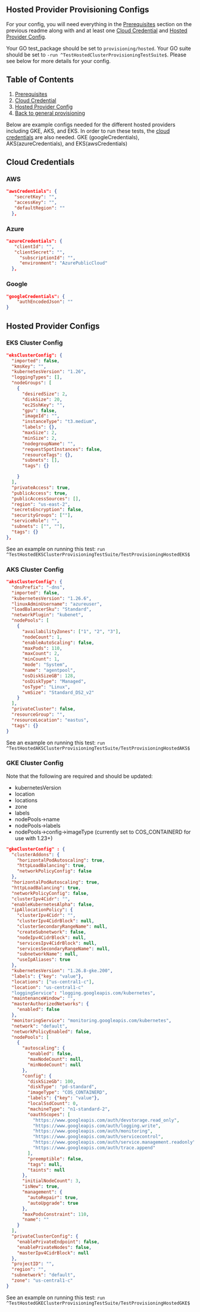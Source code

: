 ## Hosted Provider Provisioning Configs

For your config, you will need everything in the [Prerequisites](../README.md) section on the previous readme along with and at least one [Cloud Credential](#cloud-credentials) and [Hosted Provider Config](#hosted-provider-configs). 

Your GO test_package should be set to `provisioning/hosted`.
Your GO suite should be set to `-run ^TestHostedClusterProvisioningTestSuite$`.
Please see below for more details for your config. 

## Table of Contents
1. [Prerequisites](../README.md)
2. [Cloud Credential](#cloud-credentials)
3. [Hosted Provider Config](#hosted-provider-configs)
4. [Back to general provisioning](../README.md)

Below are example configs needed for the different hosted providers including GKE, AKS, and EKS. In order to run these tests, the [cloud credentials](#cloud-credentials) are also needed. GKE (googleCredentials), AKS(azureCredentials), and EKS(awsCredentials)

## Cloud Credentials

### AWS
```json
"awsCredentials": {
   "secretKey": "",
   "accessKey": "",
   "defaultRegion": ""
  },
```
### Azure
```json
"azureCredentials": {
   "clientId": "",
   "clientSecret": "",
     "subscriptionId": "",
     "environment": "AzurePublicCloud"
  },
```
### Google
```json
"googleCredentials": {
    "authEncodedJson": ""
}
```

## Hosted Provider Configs

### EKS Cluster Config
```json
"eksClusterConfig": {
  "imported": false,
  "kmsKey": "",
  "kubernetesVersion": "1.26",
  "loggingTypes": [],
  "nodeGroups": [
    {
      "desiredSize": 2,
      "diskSize": 20,
      "ec2SshKey": "",
      "gpu": false,
      "imageId": "",
      "instanceType": "t3.medium",
      "labels": {},
      "maxSize": 2,
      "minSize": 2,
      "nodegroupName": "",
      "requestSpotInstances": false,
      "resourceTags": {},
      "subnets": [],
      "tags": {}

    }
  ],
  "privateAccess": true,
  "publicAccess": true,
  "publicAccessSources": [],
  "region": "us-east-2",
  "secretsEncryption": false,
  "securityGroups": [""],
  "serviceRole": "",
  "subnets": ["", ""],
  "tags": {}
},
```

See an example on running this test: `run ^TestHostedEKSClusterProvisioningTestSuite/TestProvisioningHostedEKS$`

### AKS Cluster Config
```json
"aksClusterConfig": {
  "dnsPrefix": "-dns",
  "imported": false,
  "kubernetesVersion": "1.26.6",
  "linuxAdminUsername": "azureuser",
  "loadBalancerSku": "Standard",
  "networkPlugin": "kubenet",
  "nodePools": [
    {
      "availabilityZones": ["1", "2", "3"],
      "nodeCount": 1,
      "enableAutoScaling": false,
      "maxPods": 110,
      "maxCount": 2,
      "minCount": 1,
      "mode": "System",
      "name": "agentpool",
      "osDiskSizeGB": 128,
      "osDiskType": "Managed",
      "osType": "Linux",
      "vmSize": "Standard_DS2_v2"
    }
  ],
  "privateCluster": false,
  "resourceGroup": "",
  "resourceLocation": "eastus",
  "tags": {}
}
```

See an example on running this test: `run ^TestHostedAKSClusterProvisioningTestSuite/TestProvisioningHostedAKS$`

### GKE Cluster Config
Note that the following are required and should be updated:
* kubernetesVersion
* location
* locations
* zone
* labels
* nodePools->name
* nodePools->labels
* nodePools->config->imageType (currently set to COS_CONTAINERD for use with 1.23+)

```json
"gkeClusterConfig" : {
  "clusterAddons": {
    "horizontalPodAutoscaling": true, 
    "httpLoadBalancing": true, 
    "networkPolicyConfig": false
  },
  "horizontalPodAutoscaling": true,
  "httpLoadBalancing": true,
  "networkPolicyConfig": false,
  "clusterIpv4Cidr": "",
  "enableKubernetesAlpha": false,
  "ipAllocationPolicy": {
    "clusterIpv4Cidr": "",
    "clusterIpv4CidrBlock": null,
    "clusterSecondaryRangeName": null,
    "createSubnetwork": false,
    "nodeIpv4CidrBlock": null,
    "servicesIpv4CidrBlock": null,
    "servicesSecondaryRangeName": null,
    "subnetworkName": null,
    "useIpAliases": true
  },
  "kubernetesVersion": "1.26.8-gke.200",
  "labels": {"key": "value"},
  "locations": ["us-central1-c"],
  "location": "us-central1-c"
  "loggingService": "logging.googleapis.com/kubernetes",
  "maintenanceWindow": "",
  "masterAuthorizedNetworks": {
    "enabled": false
  },
  "monitoringService": "monitoring.googleapis.com/kubernetes",
  "network": "default",
  "networkPolicyEnabled": false,
  "nodePools": [
    {
      "autoscaling": {
        "enabled": false,
        "maxNodeCount": null,
        "minNodeCount": null
      },
      "config": {
        "diskSizeGb": 100,
        "diskType": "pd-standard",
        "imageType": "COS_CONTAINERD",
        "labels": {"key": "value"},
        "localSsdCount": 0,
        "machineType": "n1-standard-2",
        "oauthScopes": [
          "https://www.googleapis.com/auth/devstorage.read_only",
          "https://www.googleapis.com/auth/logging.write",
          "https://www.googleapis.com/auth/monitoring",
          "https://www.googleapis.com/auth/servicecontrol",
          "https://www.googleapis.com/auth/service.management.readonly",
          "https://www.googleapis.com/auth/trace.append"
        ],
        "preemptible": false,
        "tags": null,
        "taints": null
      },
      "initialNodeCount": 3,
      "isNew": true,
      "management": {
        "autoRepair": true, 
        "autoUpgrade": true
      },
      "maxPodsConstraint": 110,
      "name": ""
    }
  ],
  "privateClusterConfig": {
    "enablePrivateEndpoint": false, 
    "enablePrivateNodes": false, 
    "masterIpv4CidrBlock": null
  },
  "projectID": "",
  "region": "",
  "subnetwork": "default",
  "zone": "us-central1-c"
}
```

See an example on running this test: `run ^TestHostedGKEClusterProvisioningTestSuite/TestProvisioningHostedGKE$`